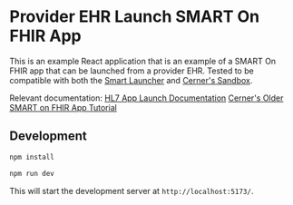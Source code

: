# Provider EHR Launch SMART On FHIR App

This is an example React application that is an example of a SMART On FHIR app that can be launched from a provider EHR. Tested to be compatible with both the [Smart Launcher](https://launch.smarthealthit.org) and [Cerner's Sandbox](https://code-console.cerner.com/).

Relevant documentation:
[HL7 App Launch Documentation](https://build.fhir.org/ig/HL7/smart-app-launch/app-launch.html)
[Cerner's Older SMART on FHIR App Tutorial](https://engineering.cerner.com/smart-on-fhir-tutorial/)

## Development

```bash
npm install
```

```bash
npm run dev
```

This will start the development server at `http://localhost:5173/`.
